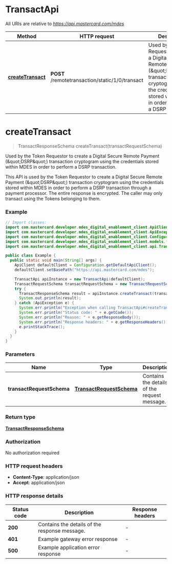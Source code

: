 # TransactApi

All URIs are relative to *https://api.mastercard.com/mdes*

Method | HTTP request | Description
------------- | ------------- | -------------
[**createTransact**](TransactApi.md#createTransact) | **POST** /remotetransaction/static/1/0/transact | Used by the Token Requestor to create a Digital Secure Remote Payment (\&quot;DSRP\&quot;) transaction cryptogram using the credentials stored within MDES in order to perform a DSRP transaction.


<a name="createTransact"></a>
# **createTransact**
> TransactResponseSchema createTransact(transactRequestSchema)

Used by the Token Requestor to create a Digital Secure Remote Payment (\&quot;DSRP\&quot;) transaction cryptogram using the credentials stored within MDES in order to perform a DSRP transaction.

This API is used by the Token Requestor to create a Digital Secure Remote Payment (\&quot;DSRP\&quot;) transaction cryptogram using the credentials stored within MDES in order to perform a DSRP transaction through a payment processor.  The entire response is encrypted. The caller may only transact using the Tokens belonging to them. 

### Example
```java
// Import classes:
import com.mastercard.developer.mdes_digital_enablement_client.ApiClient;
import com.mastercard.developer.mdes_digital_enablement_client.ApiException;
import com.mastercard.developer.mdes_digital_enablement_client.Configuration;
import com.mastercard.developer.mdes_digital_enablement_client.models.*;
import com.mastercard.developer.mdes_digital_enablement_client.api.TransactApi;

public class Example {
  public static void main(String[] args) {
    ApiClient defaultClient = Configuration.getDefaultApiClient();
    defaultClient.setBasePath("https://api.mastercard.com/mdes");

    TransactApi apiInstance = new TransactApi(defaultClient);
    TransactRequestSchema transactRequestSchema = new TransactRequestSchema(); // TransactRequestSchema | Contains the details of the request message. 
    try {
      TransactResponseSchema result = apiInstance.createTransact(transactRequestSchema);
      System.out.println(result);
    } catch (ApiException e) {
      System.err.println("Exception when calling TransactApi#createTransact");
      System.err.println("Status code: " + e.getCode());
      System.err.println("Reason: " + e.getResponseBody());
      System.err.println("Response headers: " + e.getResponseHeaders());
      e.printStackTrace();
    }
  }
}
```

### Parameters

Name | Type | Description  | Notes
------------- | ------------- | ------------- | -------------
 **transactRequestSchema** | [**TransactRequestSchema**](TransactRequestSchema.md)| Contains the details of the request message.  | [optional]

### Return type

[**TransactResponseSchema**](TransactResponseSchema.md)

### Authorization

No authorization required

### HTTP request headers

 - **Content-Type**: application/json
 - **Accept**: application/json

### HTTP response details
| Status code | Description | Response headers |
|-------------|-------------|------------------|
**200** | Contains the details of the response message.  |  -  |
**401** | Example gateway error response  |  -  |
**500** | Example application error response  |  -  |

